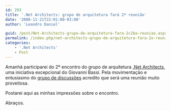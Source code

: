 ```yaml
---
id: 293
title: '.Net Architects: grupo de arquitetura fará 2º reunião'
date: '2008-11-21T22:01:00-03:00'
author: 'Leandro Daniel'

guid: /post/Net-Architects-grupo-de-arquitetura-fara-2c2ba-reuniao.aspx
permalink: /index.php/net-architects-grupo-de-arquitetura-fara-2o-reuniao/
categories:
    - '.Net Architects'
    - Post
---
```


Amanhã participarei do 2º encontro do grupo de arquitetura [.Net Architects](http://www.dotnetarchitects.net/), uma iniciativa excepcional do Giovanni Bassi. Pela movimentação e entusiasmo do [grupo de discussões](http://groups.google.com/group/dotnetarchitects?hl=pt-br) acredito que será uma reunião muito proveitosa.

Postarei aqui as minhas impressões sobre o encontro.

Abraços.